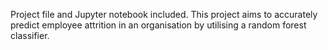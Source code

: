 Project file and Jupyter notebook included. This project aims to accurately predict employee attrition in an organisation by utilising a random forest classifier.
